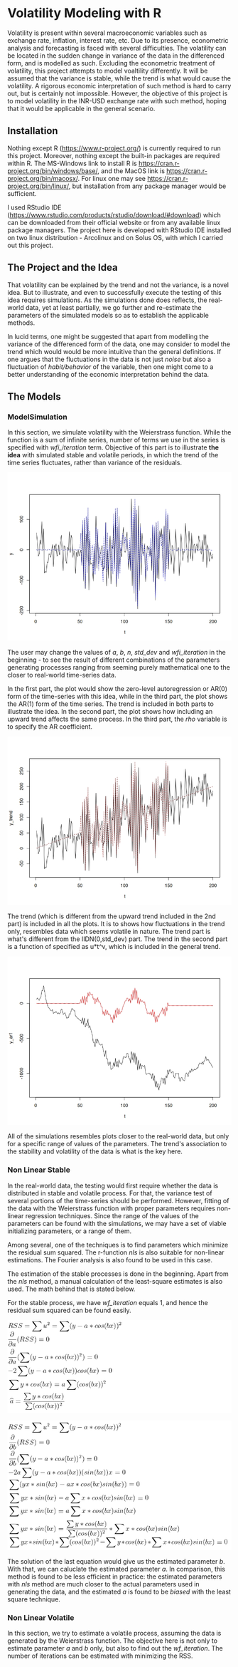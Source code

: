 # Volatility Modeling with R

Volatility is present within several macroeconomic variables such as exchange rate, inflation, interest rate, etc. Due to its presence, econometric analysis and forecasting is faced with several difficulties. The volatility can be located in the sudden change in variance of the data in the differenced form, and is modelled as such. Excluding the econometric treatment of volatility, this project attempts to model voaltility differently. It will be assumed that the variance is stable, while the trend is what would cause the volatility. A rigorous economic interpretation of such method is hard to carry out, but is certainly not impossible. However, the objective of this project is to model volatility in the INR-USD exchange rate with such method, hoping that it would be applicable in the general scenario.

## Installation

Nothing except R (https://www.r-project.org/) is currently required to run this project. Moreover, nothing except the built-in packages are required within R. The MS-Windows link to install R is https://cran.r-project.org/bin/windows/base/, and the MacOS link is https://cran.r-project.org/bin/macosx/. For linux one may see https://cran.r-project.org/bin/linux/, but installation from any package manager would be sufficient.

I used RStudio IDE (https://www.rstudio.com/products/rstudio/download/#download) which can be downloaded from their official website or from any available linux package managers. The project here is developed with RStudio IDE installed on two linux distribution - Arcolinux and on Solus OS, with which I carried out this project.

## The Project and the Idea

That volatility can be explained by the trend and not the variance, is a novel idea. But to illustrate, and even to successfully execute the testing of this idea requires simulations. As the simulations done does reflects, the real-world data, yet at least partially, we go further and re-estimate the parameters of the simulated models so as to establish the applicable methods.

In lucid terms, one might be suggested that apart from modelling the variance of the differenced form of the data, one may consider to model the trend which would would be more intuitive than the general definitions. If one argues that the fluctuations in the data is not just _noise_ but also a fluctuation of _habit/behavior_ of the variable, then one might come to a better understanding of the economic interpretation behind the data.

## The Models

### ModelSimulation

In this section, we simulate volatility with the Weierstrass function. While the function is a sum of infinite series, number of terms we use in the series is specified with _wfi_iteration_ term. Objective of this part is to illustrate **the idea** with simulated stable and volatile periods, in which the trend of the time series fluctuates, rather than variance of the residuals.

![alt text](https://github.com/bosetridib/Volatility_Modelling/blob/main/ModelSimulation1.jpeg "Part 1")

The user may change the values of _a_, _b_, _n_, _std_dev_ and _wfi_iteration_ in the beginning - to see the result of different combinations of the parameters generating processes ranging from seeming purely mathematical one to the closer to real-world time-series data.

In the first part, the plot would show the zero-level autoregression or AR(0) form of the time-series with this idea, while in the third part, the plot shows the AR(1) form of the time series. The trend is included in both parts to illustrate the idea. In the second part, the plot shows how including an upward trend affects the same process. In the third part, the _rho_ variable is to specify the AR coefficient.

![alt text](https://github.com/bosetridib/Volatility_Modelling/blob/main/ModelSimulation2.jpeg "Part 2")

The trend (which is different from the upward trend included in the 2nd part) is included in all the plots. It is to shows how fluctuations in the trend only, resembles data which seems volatile in nature. The trend part is what's different from the IIDN(0,std_dev) part. The trend in the second part is a function of specified as u*t^v, which is included in the general trend.

![alt text](https://github.com/bosetridib/Volatility_Modelling/blob/main/ModelSimulation3.jpeg "Part 3")

All of the simulations resembles plots closer to the real-world data, but only for a specific range of values of the parameters. The trend's association to the stability and volatility of the data is what is the key here.

### Non Linear Stable

In the real-world data, the testing would first require whether the data is distributed in stable and volatile process. For that, the variance test of several portions of the time-series should be performed. However, fitting of the data with the Weierstrass function with proper parameters requires non-linear regression techniques. Since the range of the values of the parameters can be found with the simulations, we may have a set of viable initializing parameters, or a range of them.

Among several, one of the techniques is to find parameters which minimize the residual sum squared. The r-function _nls_ is also suitable for non-linear estimations. The Fourier analysis is also found to be used in this case.

The estimation of the stable processes is done in the beginning. Apart from the _nls_ method, a manual calculation of the least-square estimates is also used. The math behind that is stated below.

For the stable process, we have *wf_iteration* equals 1, and hence the residual sum squared can be found easily.

![alt text](https://github.com/bosetridib/Volatility_Modelling/blob/main/NLSstableEstA.png "NLS Stable Estimation for a")

![alt text](https://github.com/bosetridib/Volatility_Modelling/blob/main/NLSstableEstB.png "NLS Stable Estimated b")

The solution of the last equation would give us the estimated parameter _b_. With that, we can caluclate the estimated parameter _a_. In comparison, this method is found to be less efficient in practice: the estimated parameters with _nls_ method are much closer to the actual parameters used in generating the data, and the estimated _a_ is found to be _biased_ with the least square technique.

### Non Linear Volatile

In this section, we try to estimate a volatile process, assuming the data is generated by the Weierstrass function. The objective here is not only to estimate parameter _a_ and _b_ only, but also to find out the _wf_iteration_. The number of iterations can be estimated with minimizing the RSS.
